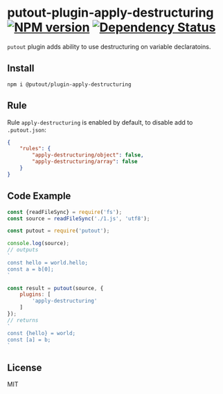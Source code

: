 # putout-plugin-apply-destructuring [![NPM version][NPMIMGURL]][NPMURL] [![Dependency Status][DependencyStatusIMGURL]][DependencyStatusURL]
[NPMIMGURL]:                https://img.shields.io/npm/v/@putout/plugin-apply-destructuring.svg?style=flat&longCache=true
[NPMURL]:                   https://npmjs.org/package/@putout/plugin-apply-destructuring"npm"

[DependencyStatusURL]:      https://david-dm.org/coderaiser/putout?path=packages/plugin-apply-destructuring
[DependencyStatusIMGURL]:   https://david-dm.org/coderaiser/putout.svg?path=packages/plugin-apply-destructuring

`putout` plugin adds ability to use destructuring on variable declaratoins.

## Install

```
npm i @putout/plugin-apply-destructuring
```

## Rule

Rule `apply-destructuring` is enabled by default, to disable add to `.putout.json`:

```json
{
    "rules": {
        "apply-destructuring/object": false,
        "apply-destructuring/array": false
    }
}
```

## Code Example

```js
const {readFileSync} = require('fs');
const source = readFileSync('./1.js', 'utf8');

const putout = require('putout');

console.log(source);
// outputs
`
const hello = world.hello;
const a = b[0];
`

const result = putout(source, {
    plugins: [
        'apply-destructuring'
    ]
});
// returns
`
const {hello} = world;
const [a] = b;
`
```

## License

MIT

